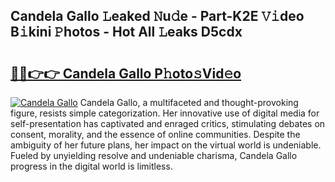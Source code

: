## Candela Gallo 𝙻eaked 𝙽u𝚍e - Part-K2E 𝚅𝚒deo B𝚒kini 𝙿hotos - Hot All 𝙻eaks D5cdx

# <h2><a href="http://ld4uqj.urlbe.top/?page=Candela+Gallo">🔗🔗👉👉 Candela Gallo P𝚑oto𝚜Vid𝚎o</a></h2>

[![Candela Gallo](https://i.imgur.com/eBuTRDB.gif)](http://ld4uqj.urlbe.top/?page=Candela+Gallo)
Candela Gallo, a multifaceted and thought-provoking figure, resists simple categorization. Her innovative use of digital media for self-presentation has captivated and enraged critics, stimulating debates on consent, morality, and the essence of online communities. Despite the ambiguity of her future plans, her impact on the virtual world is undeniable. Fueled by unyielding resolve and undeniable charisma, Candela Gallo progress in the digital world is limitless.
